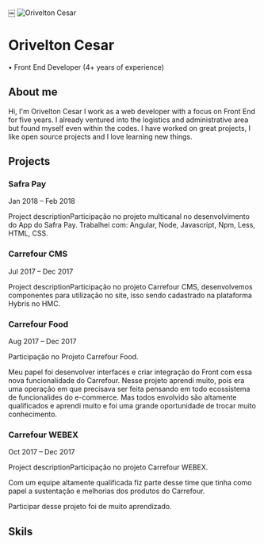 ￼
![Orivelton Cesar](https://media.licdn.com/dms/image/C4D03AQG8tE8y87GYvQ/profile-displayphoto-shrink_200_200/0?e=1562803200&v=beta&t=2A2qC5kOx11l7hdr_RzKzTd0Cd6gffMgi1BzkGbUPkM)

# Orivelton Cesar
• Front End Developer (4+ years of experience)

## About me

Hi, I'm Orivelton Cesar I work as a web developer with a focus on Front End for five years. I already ventured into the logistics and administrative area but found myself even within the codes. I have worked on great projects, I like open source projects and I love learning new things.

## Projects

### Safra Pay
Jan 2018 – Feb 2018

Project descriptionParticipação no projeto multicanal no desenvolvimento do App do Safra Pay.
Trabalhei com:
Angular,
Node,
Javascript,
Npm,
Less,
HTML,
CSS.

### Carrefour CMS
Jul 2017 – Dec 2017

Project descriptionParticipação no projeto Carrefour CMS, desenvolvemos componentes para utilização no site, isso sendo cadastrado na plataforma Hybris no HMC.

### Carrefour Food
Aug 2017 – Dec 2017

Participação no Projeto Carrefour Food.

Meu papel foi desenvolver interfaces e criar integração do Front com essa nova funcionalidade do Carrefour. Nesse projeto aprendi muito, pois era uma operação em que precisava ser feita pensando em todo ecossistema de funcionalides do e-commerce. Mas todos envolvido são altamente qualificados e aprendi muito e foi uma grande oportunidade de trocar muito conhecimento.

### Carrefour WEBEX
Oct 2017 – Dec 2017

Project descriptionParticipação no projeto Carrefour WEBEX.

Com um equipe altamente qualificada fiz parte desse time que tinha como papel a sustentação e melhorias dos produtos do Carrefour.

Participar desse projeto foi de muito aprendizado.

## Skils


